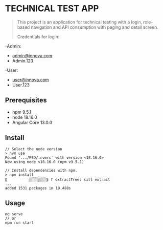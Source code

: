 # TECHNICAL TEST APP

> This project is an application for technical testing with a login, role-based navigation and API consumption with paging and detail screen.
> 
> 
> Credentials for login:

-Admin:
- admin@innova.com
- Admin.123

-User:
- user@innova.com
- User.123

## Prerequisites

- npm 9.5.1
- node 18.16.0
- Angular Core 13.0.0

## Install

```shell
// Select the node version
> nvm use
Found '.../FED/.nvmrc' with version <18.16.0>
Now using node v18.16.0 (npm v9.5.1)
```

```shell
// Install dependencies with npm.
> npm install
⸨          ░░░░░░░░⸩ ⠏ extractTree: sill extract
...
added 1531 packages in 19.488s
```

## Usage

```shell
ng serve
// or
npm run start
```
